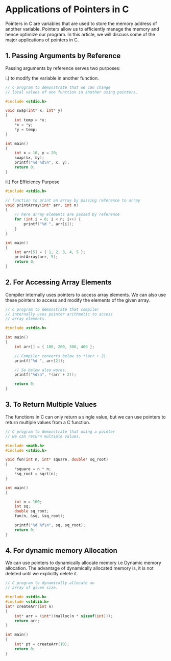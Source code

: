 # Applications of Pointers in C

Pointers in C are variables that are used to store the memory address of another variable. Pointers allow us to efficiently manage the memory and hence optimize our program. In this article, we will discuss some of the major applications of pointers in C.

## 1. Passing Arguments by Reference
Passing arguments by reference serves two purposes:


i.) to modify the variable in another function.

```c
// C program to demonstrate that we can change
// local values of one function in another using pointers.

#include <stdio.h>

void swap(int* x, int* y)
{
    int temp = *x;
    *x = *y;
    *y = temp;
}

int main()
{
    int x = 10, y = 20;
    swap(&x, &y);
    printf("%d %d\n", x, y);
    return 0;
}
```

ii.) For Efficiency Purpose

```c
#include <stdio.h>

// function to print an array by passing reference to array
void printArray(int* arr, int n)
{
    // here array elements are passed by reference
    for (int i = 0; i < n; i++) {
        printf("%d ", arr[i]);
    }
}

int main()
{
    int arr[5] = { 1, 2, 3, 4, 5 };
    printArray(arr, 5);
    return 0;
}
```


## 2. For Accessing Array Elements

Compiler internally uses pointers to access array elements. We can also use these pointers to access and modify the elements of the given array.

```c
// C program to demonstrate that compiler
// internally uses pointer arithmetic to access
// array elements.

#include <stdio.h>

int main()
{
    int arr[] = { 100, 200, 300, 400 };

    // Compiler converts below to *(arr + 2).
    printf("%d ", arr[2]);

    // So below also works.
    printf("%d\n", *(arr + 2));

    return 0;
}
```

## 3. To Return Multiple Values
The functions in C can only return a single value, but we can use pointers to return multiple values from a C function.

```c
// C program to demonstrate that using a pointer
// we can return multiple values.

#include <math.h>
#include <stdio.h>

void fun(int n, int* square, double* sq_root)
{
    *square = n * n;
    *sq_root = sqrt(n);
}

int main()
{

    int n = 100;
    int sq;
    double sq_root;
    fun(n, &sq, &sq_root);

    printf("%d %f\n", sq, sq_root);
    return 0;
}
```

## 4. For dynamic memory Allocation

We can use pointers to dynamically allocate memory i.e Dynamic memory allocation. The advantage of dynamically allocated memory is, it is not deleted until we explicitly delete it.

```c
// C program to dynamically allocate an
// array of given size.

#include <stdio.h>
#include <stdlib.h>
int* createArr(int n)
{
    int* arr = (int*)(malloc(n * sizeof(int)));
    return arr;
}

int main()
{
    int* pt = createArr(10);
    return 0;
}
```